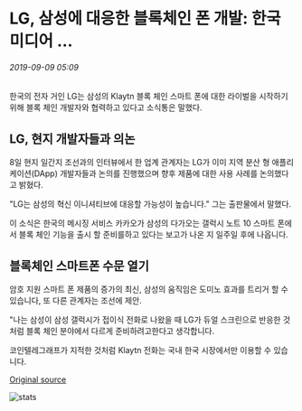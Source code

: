 # LG, 삼성에 대응한 블록체인 폰 개발: 한국미디어 ...

###### 2019-09-09 05:09

한국의 전자 거인 LG는 삼성의 Klaytn 블록 체인 스마트 폰에 대한 라이벌을 시작하기 위해 블록 체인 개발자와 협력하고 있다고 소식통은 말했다.

## LG, 현지 개발자들과 의논

8일 현지 일간지 조선과의 인터뷰에서 한 업계 관계자는 LG가 이미 지역 분산 형 애플리케이션(DApp) 개발자들과 논의를 진행했으며 향후 제품에 대한 사용 사례를 논의했다고 밝혔다.

"LG는 삼성의 혁신 이니셔티브에 대응할 가능성이 높습니다." 그는 출판물에서 말했다.

이 소식은 한국의 메시징 서비스 카카오가 삼성의 다가오는 갤럭시 노트 10 스마트 폰에서 블록 체인 기능을 출시 할 준비를하고 있다는 보고가 나온 지 일주일 후에 나옵니다.

## 블록체인 스마트폰 수문 열기

암호 지원 스마트 폰 제품의 증가의 최신, 삼성의 움직임은 도미노 효과를 트리거 할 수 있습니다, 또 다른 관계자는 조선에 제안.

"나는 삼성이 삼성 갤럭시가 접이식 전화로 나왔을 때 LG가 듀얼 스크린으로 반응한 것처럼 블록 체인 분야에서 다르게 준비하려고한다고 생각합니다.

코인텔레그래프가 지적한 것처럼 Klaytn 전화는 국내 한국 시장에서만 이용할 수 있습니다.

[Original source](https://cointelegraph.com/news/lg-developing-a-blockchain-phone-in-response-to-samsung-korean-media)

![stats](https://c.statcounter.com/11760860/0/a89fa40b/1/ "stats")